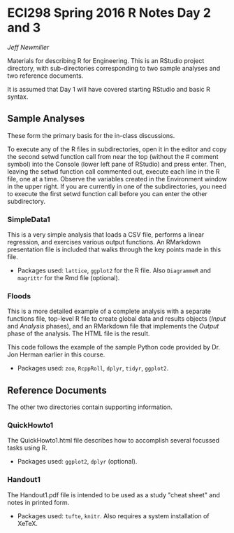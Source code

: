 # ECI298 Spring 2016 R Notes Day 2 and 3

*Jeff Newmiller*

Materials for describing R for Engineering. This is an RStudio project directory, with sub-directories corresponding to two sample analyses and two reference documents.

It is assumed that Day 1 will have covered starting RStudio and basic R syntax.

## Sample Analyses

These form the primary basis for the in-class discussions.

To execute any of the R files in subdirectories, open it in the editor and copy the second setwd function call from near the top (without the # comment symbol) into the Console (lower left pane of RStudio) and press enter. Then, leaving the setwd function call commented out, execute each line in the R file, one at a time. Observe the variables created in the Environment window in the upper right. If you are currently in one of the subdirectories, you need to execute the first setwd function call before you can enter the other subdirectory.

### SimpleData1

This is a very simple analysis that loads a CSV file, performs a linear regression, and exercises various output functions. An RMarkdown presentation file is included that walks through the key points made in this file.

* Packages used: `lattice`, `ggplot2` for the R file. Also `DiagrammeR` and `magrittr` for the Rmd file (optional).

### Floods

This is a more detailed example of a complete analysis with a separate functions file, top-level R file to create global data and results objects (*Input* and *Analysis* phases), and an RMarkdown file that implements the *Output* phase of the analysis. The HTML file is the result.

This code follows the example of the sample Python code provided by Dr. Jon Herman earlier in this course.

* Packages used: `zoo`, `RcppRoll`, `dplyr`, `tidyr`, `ggplot2`.

## Reference Documents

The other two directories contain supporting information.

### QuickHowto1

The QuickHowto1.html file describes how to accomplish several focussed tasks using R.

* Packages used: `ggplot2`, `dplyr` (optional).

### Handout1

The Handout1.pdf file is intended to be used as a study "cheat sheet" and notes in printed form.

* Packages used: `tufte`, `knitr`. Also requires a system installation of XeTeX.
